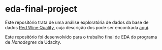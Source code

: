 # eda-final-project

Este repositório trata de uma análise exploratória de dados da base de dados [Red Wine Quality](https://s3.amazonaws.com/udacity-hosted-downloads/ud651/wineQualityReds.csv), cuja descrição dos pode ser encontrada [aqui](https://s3.amazonaws.com/udacity-hosted-downloads/ud651/wineQualityInfo.txt).

Este repositório foi desenvolvido para o trabalho final de EDA do programa de _Nanodegree_ da Udacity.
